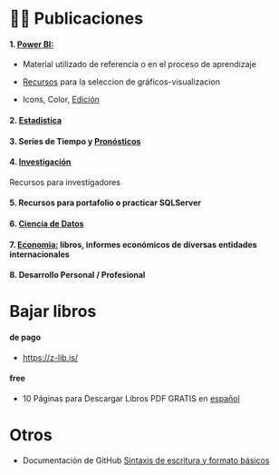 # 👩‍💻 Publicaciones

#### 1. [Power BI:](https://github.com/EvelynOr/Publicaciones/tree/main/1.%20De%20Power%20BI) 

+ Material utilizado de referencia o en el proceso de aprendizaje 

+ [Recursos](https://github.com/EvelynOr/Publicaciones/tree/main/1.%20De%20Power%20BI/Graficas) para la seleccion de gráficos-visualizacion 

+ Icons, Color, [Edición](https://github.com/EvelynOr/Publicaciones/tree/main/1.%20De%20Power%20BI/Icons%2C%20Stickers%2C%20Color%2C%20Otros)
  
#### 2. [Estadistica](https://github.com/EvelynOr/Publicaciones/tree/main/2.%20Estad%C3%ADstica)


#### 3. Series de Tiempo y [Pronósticos](https://github.com/EvelynOr/Publicaciones/tree/main/3.%20Series%20de%20Tiempo%20-%20Pron%C3%B3sticos)


#### 4. [Investigación](https://github.com/EvelynOr/Publicaciones/tree/main/4.%20Investigaci%C3%B3n)

Recursos para investigadores 

#### 5. Recursos para portafolio o practicar SQLServer 

#### 6. [Ciencia de Datos](https://github.com/EvelynOr/Publicaciones/tree/main/6.%20Ciencia%20de%20Datos)

#### 7. [Economia:](https://github.com/EvelynOr/Publicaciones/tree/main/7.%20Economia) libros, informes económicos de diversas entidades internacionales   

#### 8. Desarrollo Personal / Profesional


# Bajar libros
####  de pago
- https://z-lib.is/

  
#### free 
- 10 Páginas para Descargar Libros PDF GRATIS en [español](https://claudioinacio.com/2022/01/31/descargar-libros-pdf-gratis-espanol-completos/)

  
# Otros

- Documentación de GitHub [Sintaxis de escritura y formato básicos](https://docs.github.com/es/get-started/writing-on-github/getting-started-with-writing-and-formatting-on-github/basic-writing-and-formatting-syntax#supported-color-models)
  

